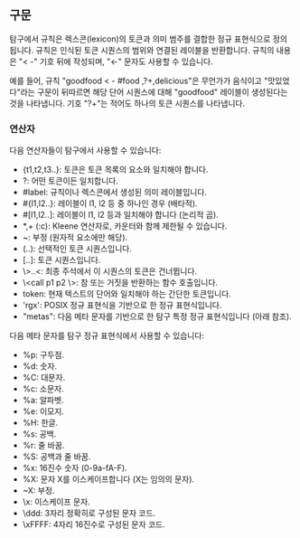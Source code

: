 ## 구문

탐구에서 규칙은 렉스콘(lexicon)의 토큰과 의미 범주를 결합한 정규 표현식으로 정의됩니다. 규칙은 인식된 토큰 시퀀스의 범위와 연결된 레이블을 반환합니다. 규칙의 내용은 "< -" 기호 뒤에 작성되며, "←" 문자도 사용할 수 있습니다.

예를 들어, 규칙 "goodfood < - #food ,?+,delicious"은 무언가가 음식이고 "맛있었다"라는 구문이 뒤따르면 해당 단어 시퀀스에 대해 "goodfood" 레이블이 생성된다는 것을 나타냅니다. 기호 "?+"는 적어도 하나의 토큰 시퀀스를 나타냅니다.

### 연산자

다음 연산자들이 탐구에서 사용할 수 있습니다:

- {t1,t2,t3..}: 토큰은 토큰 목록의 요소와 일치해야 합니다.
- ?: 어떤 토큰이든 일치합니다.
- #label: 규칙이나 렉스콘에서 생성된 의미 레이블입니다.
- #{l1,l2..}: 레이블이 l1, l2 등 중 하나인 경우 (배타적).
- #[l1,l2..]: 레이블이 l1, l2 등과 일치해야 합니다 (논리적 곱).
- *,+ (:c): Kleene 연산자로, 카운터와 함께 제한될 수 있습니다.
- ~: 부정 (원자적 요소에만 해당).
- (..): 선택적인 토큰 시퀀스입니다.
- [..]: 토큰 시퀀스입니다.
- \\>..<: 최종 주석에서 이 시퀀스의 토큰은 건너뜁니다.
- \\<call p1 p2 \\>: 참 또는 거짓을 반환하는 함수 호출입니다.
- token: 현재 텍스트의 단어와 일치해야 하는 간단한 토큰입니다.
- 'rgx': POSIX 정규 표현식을 기반으로 한 정규 표현식입니다.
- "metas": 다음 메타 문자를 기반으로 한 탐구 특정 정규 표현식입니다 (아래 참조).

다음 메타 문자를 탐구 정규 표현식에서 사용할 수 있습니다:

- %p: 구두점.
- %d: 숫자.
- %C: 대문자.
- %c: 소문자.
- %a: 알파벳.
- %e: 이모지.
- %H: 한글.
- %s: 공백.
- %r: 줄 바꿈.
- %S: 공백과 줄 바꿈.
- %x: 16진수 숫자 (0-9a-fA-F).
- %X: 문자 X를 이스케이프합니다 (X는 임의의 문자).
- ~X: 부정.
- \\x: 이스케이프 문자.
- \\ddd: 3자리 정확히로 구성된 문자 코드.
- \\xFFFF: 4자리 16진수로 구성된 문자 코드.